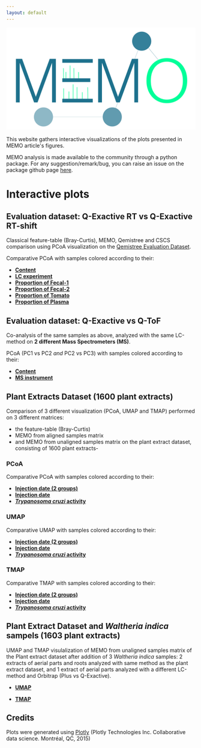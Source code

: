```yaml
---
layout: default
---
```

![memo_logo](memo_logo.jpg)


This website gathers interactive visualizations of the plots presented in MEMO article's figures.

MEMO analysis is made available to the community through a python package. For any suggestion/remark/bug, you can raise an issue on the package github page [here](https://github.com/mandelbrot-project/memo). 

# Interactive plots

## Evaluation dataset: Q-Exactive RT vs Q-Exactive RT-shift

Classical feature-table (Bray-Curtis), MEMO, Qemistree and CSCS comparison using PCoA visualization on the [Qemistree Evaluation Dataset](https://www.nature.com/articles/s41589-020-00677-3).

Comparative PCoA with samples colored according to their:

*   [**Content**](https://mandelbrot-project.github.io/memo_publication_examples/benchmark/qemistree_dataset_color_contains.html)
*   [**LC experiment**](https://mandelbrot-project.github.io/memo_publication_examples/benchmark/qemistree_dataset_color_Experiment.html)
*   [**Proportion of Fecal-1**](https://mandelbrot-project.github.io/memo_publication_examples/benchmark/qemistree_dataset_color_Proportion_Fecal_1.html)
*   [**Proportion of Fecal-2**](https://mandelbrot-project.github.io/memo_publication_examples/benchmark/qemistree_dataset_color_Proportion_Fecal_2.html)
*   [**Proportion of Tomato**](https://mandelbrot-project.github.io/memo_publication_examples/benchmark/qemistree_dataset_color_Proportion_Fecal_1.html)
*   [**Proportion of Plasma**](https://mandelbrot-project.github.io/memo_publication_examples/benchmark/qemistree_dataset_color_Proportion_NIST_1950_SRM.html)

## Evaluation dataset: Q-Exactive vs Q-ToF

Co-analysis of the same samples as above, analyzed with the same LC-method on **2 different Mass Spectrometers (MS)**.

PCoA (PC1 vs PC2 _and_ PC2 vs PC3) with samples colored according to their:

*   [**Content**](https://mandelbrot-project.github.io/memo_publication_examples/benchmark/qemistree_dataset_qe_vs_qtof_color_contains.html)
*   [**MS instrument**](https://mandelbrot-project.github.io/memo_publication_examples/benchmark/qemistree_dataset_qe_vs_qtof_color_instrument.html)
  
## Plant Extracts Dataset (1600 plant extracts)
Comparison of 3 different visualization (PCoA, UMAP and TMAP) performed on 3 different matrices: 
*    the feature-table (Bray-Curtis)
*    MEMO from aligned samples matrix
*    and MEMO from unaligned samples matrix
on the plant extract dataset, consisting of 1600 plant extracts-

### PCoA

Comparative PCoA with samples colored according to their:

*   [**Injection date (2 groups)**](https://mandelbrot-project.github.io/memo_publication_examples/plant_extract_dataset/pcoa_vgf_color_before_after.html)
*   [**Injection date**](https://mandelbrot-project.github.io/memo_publication_examples/plant_extract_dataset/pcoa_vgf_color_ms_injection_date.html)
*   [**_Trypanosoma cruzi_ activity**](https://mandelbrot-project.github.io/memo_publication_examples/plant_extract_dataset/pcoa_vgf_color_tcruzi_activity_class.html)

### UMAP

Comparative UMAP with samples colored according to their:

*   [**Injection date (2 groups)**](https://mandelbrot-project.github.io/memo_publication_examples/plant_extract_dataset/umap_vgf_color_before_after.html)
*   [**Injection date**](https://mandelbrot-project.github.io/memo_publication_examples/plant_extract_dataset/umap_vgf_color_ms_injection_date.html)
*   [**_Trypanosoma cruzi_ activity**](https://mandelbrot-project.github.io/memo_publication_examples/plant_extract_dataset/umap_vgf_color_tcruzi_activity_class.html)

### TMAP

Comparative TMAP with samples colored according to their:

*   [**Injection date (2 groups)**](https://mandelbrot-project.github.io/memo_publication_examples/plant_extract_dataset/tmap_vgf_color_before_after.html)
*   [**Injection date**](https://mandelbrot-project.github.io/memo_publication_examples/plant_extract_dataset/tmap_vgf_color_ms_injection_date.html)
*   [**_Trypanosoma cruzi_ activity**](https://mandelbrot-project.github.io/memo_publication_examples/plant_extract_dataset/tmap_vgf_color_tcruzi_activity_class.html)

## Plant Extract Dataset and _Waltheria indica_ sampels (1603 plant extracts)
UMAP and TMAP visulalization of MEMO from unaligned samples matrix of the Plant extract dataset after addition of 3 _Waltheria indica_ samples: 2 extracts of aerial parts and roots analyzed with same method as the plant extract dataset, and 1 extract of aerial parts analyzed with a different LC-method and Orbitrap (Plus vs Q-Exactive).

*   [**UMAP**](https://mandelbrot-project.github.io/memo_publication_examples/waltheria_indica/umap_vgf_with_waltheria_color_species_organe_selected.html)

*   [**TMAP**](https://mandelbrot-project.github.io/memo_publication_examples/waltheria_indica/tmap_vgf_with_waltheria_color_species_organe_selected.html)

## Credits
Plots were generated using [Plotly](https://plot.ly.) (Plotly Technologies Inc. Collaborative data science. Montréal, QC, 2015)
